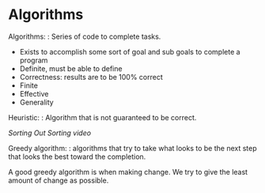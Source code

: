 # Algorithms

Algorithms:
  : Series of code to complete tasks.

 * Exists to accomplish some sort of goal and sub goals to complete a program
 * Definite, must be able to define
 * Correctness: results are to be 100% correct
 * Finite
 * Effective
 * Generality

Heuristic:
  : Algorithm that is not guaranteed to be correct.

*Sorting Out Sorting video*

Greedy algorithm:
  : algorithms that try to take what looks to be the next step that looks the
    best toward the completion.

A good greedy algorithm is when making change. We try to give the least amount
of change as possible.
